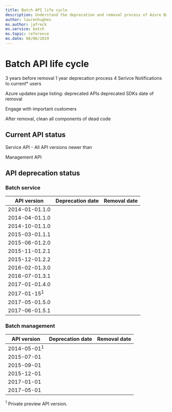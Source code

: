 ```yaml
---
title: Batch API life cycle
description: Understand the deprecation and removal process of Azure Batch API versions.
author: laurenhughes
ms.author: jafreck
ms.service: batch
ms.topic: reference
ms.date: 08/08/2019
---
```


# Batch API life cycle

3 years before removal
1 year deprecation process
4 Serivce Notifications to current* users


Azure updates page listing:
deprecated APIs
deprecated SDKs
date of removal


Engage with important customers

After removal, clean all components of dead code

## Current API status

Service API - All API versions newer than 

Management API


## API deprecation status

### Batch service

| API version | Deprecation date | Removal date |
|-------------|------------------|--------------|
| 2014-01-01.1.0 |    |    |
| 2014-04-01.1.0 |    |    |
| 2014-10-01.1.0 |    |    |
| 2015-03-01.1.1 |    |    |
| 2015-06-01.2.0 |    |    |
| 2015-11-01.2.1 |    |    |
| 2015-12-01.2.2 |    |    |
| 2016-02-01.3.0 |    |    |
| 2016-07-01.3.1 |    |    |
| 2017-01-01.4.0 |    |    |
| 2017-01-15<sup>1</sup> |    |    |
| 2017-05-01.5.0 |    |    |
| 2017-06-01.5.1 |    |    |

### Batch management

| API version | Deprecation date | Removal date |
|-------------|------------------|--------------|
| 2014-05-01<sup>1</sup> |    |    |
| 2015-07-01  |    |    |
| 2015-09-01  |    |    |
| 2015-12-01  |    |    |
| 2017-01-01  |    |    |
| 2017-05-01  |    |    |

<sup>1</sup> Private preview API version.
